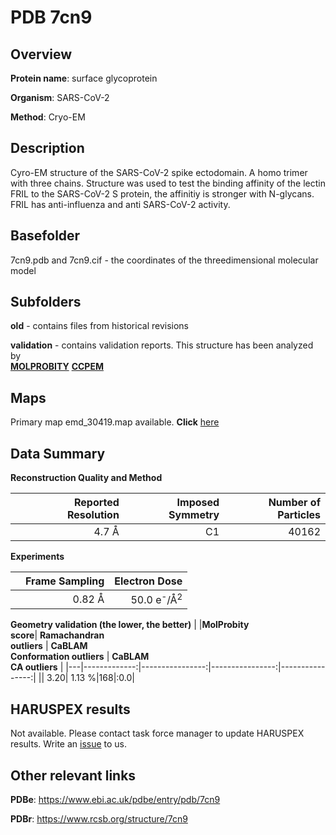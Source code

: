 # PDB 7cn9

## Overview

**Protein name**: surface glycoprotein

**Organism**: SARS-CoV-2

**Method**: Cryo-EM

## Description

Cyro-EM structure of the SARS-CoV-2 spike ectodomain. A homo trimer with three chains. Structure was used to test the binding affinity of the lectin FRIL to the SARS-CoV-2 S protein, the affinitiy is stronger with N-glycans. FRIL has anti-influenza and anti SARS-CoV-2 activity. 

## Basefolder

7cn9.pdb and 7cn9.cif - the coordinates of the threedimensional molecular model

## Subfolders



**old** - contains files from historical revisions

**validation** - contains validation reports. This structure has been analyzed by <br>  [**MOLPROBITY**](https://github.com/thorn-lab/coronavirus_structural_task_force/tree/master/pdb/surface_glycoprotein/SARS-CoV-2/7cn9/validation/molprobity)   [**CCPEM**](https://github.com/thorn-lab/coronavirus_structural_task_force/tree/master/pdb/surface_glycoprotein/SARS-CoV-2/7cn9/validation/ccpem-validation) 



## Maps

Primary map emd_30419.map available. **Click** [here](http://ftp.wwpdb.org/pub/emdb/structures/EMD-30419/map/) 

## Data Summary
**Reconstruction Quality and Method**

|   | Reported Resolution | Imposed Symmetry | Number of Particles |
|---|-------------:|----------------:|--------------:|
|   |4.7 Å|C1|40162|

**Experiments**

|   | Frame Sampling | Electron Dose |
|---|-------------:|----------------:|
|   |0.82 Å|50.0 e<sup>-</sup>/Å<sup>2</sup>|

**Geometry validation (the lower, the better)**
|   |**MolProbity<br>score**| **Ramachandran<br>outliers** | **CaBLAM<br>Conformation outliers** | **CaBLAM<br>CA outliers** |
|---|-------------:|----------------:|----------------:|----------------:|
||  3.20|  1.13 %|168|:0.0|

## HARUSPEX results

Not available. Please contact task force manager to update HARUSPEX results. Write an [issue](https://github.com/thorn-lab/coronavirus_structural_task_force/issues) to us.

## Other relevant links 
**PDBe**:  https://www.ebi.ac.uk/pdbe/entry/pdb/7cn9
 
**PDBr**: https://www.rcsb.org/structure/7cn9 
